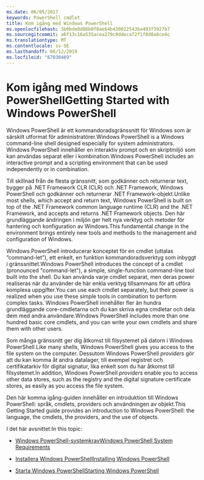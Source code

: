 ```yaml
---
ms.date: 06/05/2017
keywords: PowerShell cmdlet
title: Kom igång med Windows PowerShell
ms.openlocfilehash: 3b0bde8d86b0f0ae64b430022543ba493f3927b7
ms.sourcegitcommit: a6f13c16a535acea279c0ddeca72f1f0d8a8ce4c
ms.translationtype: MT
ms.contentlocale: sv-SE
ms.lasthandoff: 06/12/2019
ms.locfileid: "67030469"
---
```

# <a name="getting-started-with-windows-powershell"></a><span data-ttu-id="555a6-103">Kom igång med Windows PowerShell</span><span class="sxs-lookup"><span data-stu-id="555a6-103">Getting Started with Windows PowerShell</span></span>
<span data-ttu-id="555a6-104">Windows PowerShell är ett kommandoradsgränssnitt för Windows som är särskilt utformat för administratörer.</span><span class="sxs-lookup"><span data-stu-id="555a6-104">Windows PowerShell is a Windows command-line shell designed especially for system administrators.</span></span> <span data-ttu-id="555a6-105">Windows PowerShell innehåller en interaktiv prompt och en skriptmiljö som kan användas separat eller i kombination.</span><span class="sxs-lookup"><span data-stu-id="555a6-105">Windows PowerShell includes an interactive prompt and a scripting environment that can be used independently or in combination.</span></span>

<span data-ttu-id="555a6-106">Till skillnad från de flesta gränssnitt, som godkänner och returnerar text, bygger på .NET Framework CLR (CLR) och .NET Framework, Windows PowerShell och godkänner och returnerar .NET Framework-objekt.</span><span class="sxs-lookup"><span data-stu-id="555a6-106">Unlike most shells, which accept and return text, Windows PowerShell is built on top of the .NET Framework common language runtime (CLR) and the .NET Framework, and accepts and returns .NET Framework objects.</span></span> <span data-ttu-id="555a6-107">Den här grundläggande ändringen i miljön ger helt nya verktyg och metoder för hantering och konfiguration av Windows.</span><span class="sxs-lookup"><span data-stu-id="555a6-107">This fundamental change in the environment brings entirely new tools and methods to the management and configuration of Windows.</span></span>

<span data-ttu-id="555a6-108">Windows PowerShell introducerar konceptet för en cmdlet (uttalas ”command-let”), ett enkelt, en funktion kommandoradsverktyg som inbyggt i gränssnittet.</span><span class="sxs-lookup"><span data-stu-id="555a6-108">Windows PowerShell introduces the concept of a cmdlet (pronounced "command-let"), a simple, single-function command-line tool built into the shell.</span></span> <span data-ttu-id="555a6-109">Du kan använda varje cmdlet separat, men deras power realiseras när du använder de här enkla verktyg tillsammans för att utföra komplexa uppgifter.</span><span class="sxs-lookup"><span data-stu-id="555a6-109">You can use each cmdlet separately, but their power is realized when you use these simple tools in combination to perform complex tasks.</span></span> <span data-ttu-id="555a6-110">Windows PowerShell innehåller fler än hundra grundläggande core-cmdletarna och du kan skriva egna cmdletar och dela dem med andra användare.</span><span class="sxs-lookup"><span data-stu-id="555a6-110">Windows PowerShell includes more than one hundred basic core cmdlets, and you can write your own cmdlets and share them with other users.</span></span>

<span data-ttu-id="555a6-111">Som många gränssnitt ger dig åtkomst till filsystemet på datorn i Windows PowerShell.</span><span class="sxs-lookup"><span data-stu-id="555a6-111">Like many shells, Windows PowerShell gives you access to the file system on the computer.</span></span> <span data-ttu-id="555a6-112">Dessutom Windows PowerShell *providers* gör att du kan komma åt andra datalager, till exempel registret och certifikatarkiv för digital signatur, lika enkelt som du har åtkomst till filsystemet.</span><span class="sxs-lookup"><span data-stu-id="555a6-112">In addition, Windows PowerShell *providers* enable you to access other data stores, such as the registry and the digital signature certificate stores, as easily as you access the file system.</span></span>

<span data-ttu-id="555a6-113">Den här komma igång-guiden innehåller en introduktion till Windows PowerShell: språk, cmdlets, providers och användningen av objekt.</span><span class="sxs-lookup"><span data-stu-id="555a6-113">This Getting Started guide provides an introduction to Windows PowerShell: the language, the cmdlets, the providers, and the use of objects.</span></span>

<span data-ttu-id="555a6-114">I det här avsnittet:</span><span class="sxs-lookup"><span data-stu-id="555a6-114">In this topic:</span></span>

- [<span data-ttu-id="555a6-115">Windows PowerShell-systemkrav</span><span class="sxs-lookup"><span data-stu-id="555a6-115">Windows PowerShell System Requirements</span></span>](../setup/Windows-PowerShell-System-Requirements.md)

- [<span data-ttu-id="555a6-116">Installera Windows PowerShell</span><span class="sxs-lookup"><span data-stu-id="555a6-116">Installing Windows PowerShell</span></span>](../setup/Installing-Windows-PowerShell.md)

- [<span data-ttu-id="555a6-117">Starta Windows PowerShell</span><span class="sxs-lookup"><span data-stu-id="555a6-117">Starting Windows PowerShell</span></span>](../setup/Starting-Windows-PowerShell.md)
